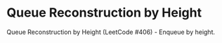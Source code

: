 # Queue Reconstruction by Height

Queue Reconstruction by Height (LeetCode #406) - Enqueue by height.

